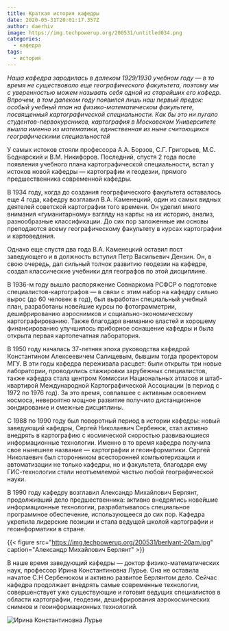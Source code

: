 ```yaml
---
title: Краткая история кафедры
date: 2020-05-31T20:01:17.357Z
author: daerhiv
image: https://img.techpowerup.org/200531/untitled034.png
categories:
  - кафедра
tags:
  - история
---
```

*Наша кафедра зародилась в далеком 1929/1930 учебном году — в то время не существовало еще географического факультета, поэтому мы с уверенностью можем называть себя одной из старейших его кафедр. Впрочем, в том далеком году появился лишь наш первый предок: особый учебный план на физико-математическом факультете, посвященный картографической специальности. Как бы это ни пугало студентов-первокурсников, картография в Московском Университете вышла именно из математики, единственная из ныне считающихся географическими специальностей*

У самых истоков стояли профессора А.А. Борзов, С.Г. Григорьев, М.С. Боднарский и В.М. Никифоров. Последний, спустя 2 года после появления учебного плана картографической специальности, встал у истоков новой кафедры — картографии и геодезии, прямого предшественника современной кафедры. 

В 1934 году, когда до создания географического факультета оставалось еще 4 года, кафедру возглавил В.А. Каменецкий, один из самых видных деятелей советской картографии того времени. Он уделил много внимания «гуманитарному» взгляду на карты: на их историю, анализ, разнообразные классификации. До сих пор заложенные им основы преподаются всему географическому факультету в курсах картографии и картоведения.  

Однако еще спустя два года В.А. Каменецкий оставил пост заведующего и в должность вступил Петр Васильевич Дензин. Он, в свою очередь, дал сильный толчок развитию геодезии на кафедре, создал классические учебники для географов по этой дисциплине. 

В 1936-м году вышло распоряжение Совнаркома РСФСР о подготовке специалистов-картографов — в связи с этим набор на кафедру сильно вырос (до 60 человек в год), был выработан специальный учебный план, разработаны новейшие курсы по фотограмметрии, дешифрированию аэроснимков и социально-экономическому картографированию. Также благодаря вниманию властей и хорошему финансированию улучшилось приборное оснащение кафедры и была открыта первая картопечатная лаборатория.

В 1950 году началась 37-летняя эпоха руководства кафедрой Константином Алексеевичем Салищевым, бывшим тогда проректором МГУ. В эти годы кафедра переживала расцвет: были открыты три новые лаборатории, проводились стажировки зарубежных специалистов, также кафедра стала центром Комиссии Национальных атласов и штаб-квартирой Международной Картографической Ассоциации (в период с 1972 по 1976 год). За это время, совпавшее с активным освоением космоса, невероятно мощное развитие получило дистанционное зондирование и смежные дисциплины. 

С 1988 по 1990 году был поворотный период в истории кафедры: новый заведующий кафедры, Сергей Николаевич Сербенюк, стал активно внедрять в картографию с космической скоростью развивающиеся информационные технологии. Именно в то время кафедра получила свое нынешнее название — картографии и геоинформатики. Сергей Николаевич был сторонником всесторонней компьютеризации и автоматизации не только кафедры, но и факультета, благодаря ему ГИС-технологии стали неотъемлемой частью любой географической науки. 

В 1990 году кафедру возглавил Александр Михайлович Берлянт, продолживший дело предшественника: активно внедрялись новейшие информационные технологии, разрабатывалось специальное программное обеспечение, использующееся до сих пор. Кафедра укрепила лидерские позиции и стала ведущей школой картографии и геоинформатики в стране. 


{{< figure src="https://img.techpowerup.org/200531/berlyant-20am.jpg" caption="Александр Михайлович Берлянт" >}}

В наше время заведующий кафедры — доктор физико-математических наук, профессор Ирина Константиновна Лурье. Она не оставила начатое С.Н Сербенюком и активно развитое Берлянтом дело. Сейчас кафедра продолжает внедрять самые современные технологии, совершенствует уже существующие и готовит ведущих специалистов в области картографии, геодезии, дешифрирования аэрокосмических снимков и геоинформационных технологий.

![Ирина Константиновна Лурье](https://img.techpowerup.org/200531/2016-lurie.jpg)